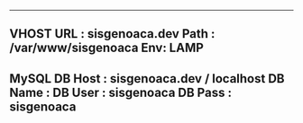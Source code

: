 ------------------------------------------
 VHOST
 URL  : sisgenoaca.dev
 Path : /var/www/sisgenoaca
 Env: LAMP
-------------------------------------------
 MySQL
 DB Host : sisgenoaca.dev / localhost
 DB Name : 
 DB User : sisgenoaca
 DB Pass : sisgenoaca
-------------------------------------------
